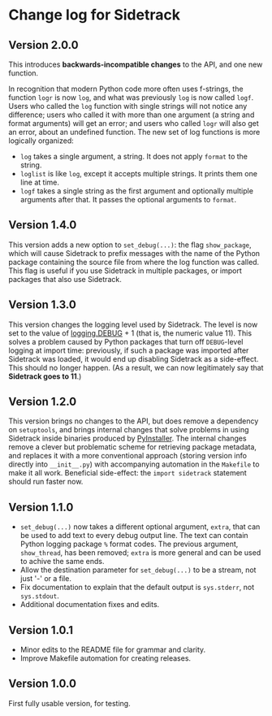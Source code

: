 # Change log for Sidetrack

## Version 2.0.0

This introduces **backwards-incompatible changes** to the API, and one new function.

In recognition that modern Python code more often uses f-strings,  the function `logr` is now `log`, and what was previously `log` is now called `logf`.  Users who called the `log` function with single strings will not notice any difference; users who called it with more than one argument (a string and format arguments) will get an error; and users who called `logr` will also get an error, about an undefined function. The new set of log functions is more logically organized:

* `log` takes a single argument, a string. It does not apply `format` to the string.
* `loglist` is like `log`, except it accepts multiple strings. It prints them one line at time.
* `logf` takes a single string as the first argument and optionally multiple arguments after that. It passes the optional arguments to `format`.


## Version 1.4.0

This version adds a new option to `set_debug(...)`: the flag `show_package`, which will cause Sidetrack to prefix messages with the name of the Python package containing the source file from where the log function was called.  This flag is useful if you use Sidetrack in multiple packages, or import packages that also use Sidetrack.


## Version 1.3.0

This version changes the logging level used by Sidetrack.  The level is now set to the value of [logging.DEBUG](https://docs.python.org/3/library/logging.html#levels) + 1 (that is, the numeric value 11).  This solves a problem caused by Python packages that turn off `DEBUG`-level logging at import time: previously, if such a package was imported after Sidetrack was loaded, it would end up disabling Sidetrack as a side-effect.  This should no longer happen.  (As a result, we can now legitimately say that **Sidetrack goes to 11**.)


## Version 1.2.0

This version brings no changes to the API, but does remove a dependency on `setuptools`, and brings internal changes that solve problems in using Sidetrack inside binaries produced by [PyInstaller](https://pyinstaller.readthedocs.io).  The internal changes remove a clever but problematic scheme for retrieving package metadata, and replaces it with a more conventional approach (storing version info directly into `__init__.py`) with accompanying automation in the `Makefile` to make it all work.  Beneficial side-effect: the `import sidetrack` statement should run faster now.


## Version 1.1.0

* `set_debug(...)` now takes a different optional argument, `extra`, that can be used to add text to every debug output line. The text can contain Python logging package `%` format codes.  The previous argument, `show_thread`, has been removed; `extra` is more general and can be used to achive the same ends.
* Allow the destination parameter for `set_debug(...)` to be a stream, not just '-' or a file.
* Fix documentation to explain that the default output is `sys.stderr`, not `sys.stdout`.
* Additional documentation fixes and edits.


## Version 1.0.1

* Minor edits to the README file for grammar and clarity.
* Improve Makefile automation for creating releases.


## Version 1.0.0

First fully usable version, for testing.
